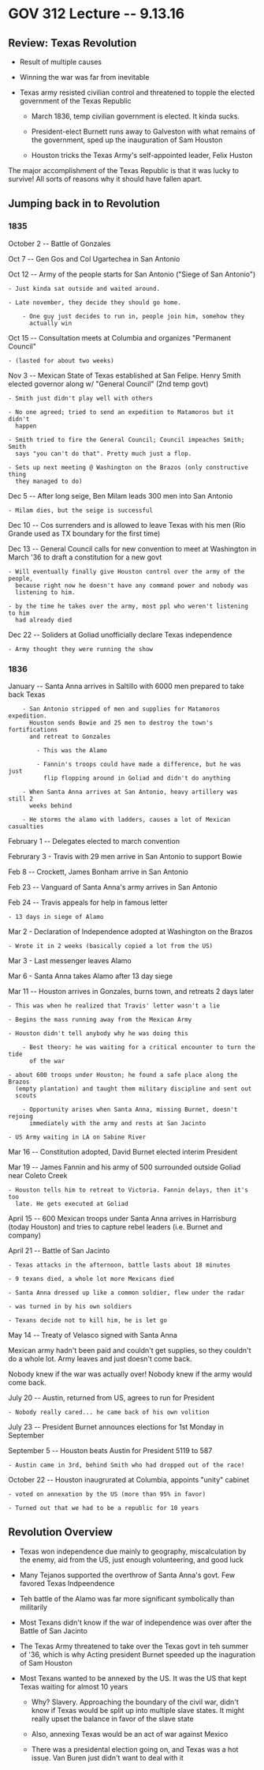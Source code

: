# GOV 312 Lecture -- 9.13.16

## Review: Texas Revolution

- Result of multiple causes

- Winning the war was far from inevitable

- Texas army resisted civilian control and threatened to topple the elected
  government of the Texas Republic

    - March 1836, temp civilian government is elected. It kinda sucks.

    - President-elect Burnett runs away to Galveston with what remains of the
      government, sped up the inauguration of Sam Houston

    - Houston tricks the Texas Army's self-appointed leader, Felix Huston

The major accomplishment of the Texas Republic is that it was lucky to survive!
All sorts of reasons why it should have fallen apart.

## Jumping back in to Revolution

### 1835

October 2 -- Battle of Gonzales

Oct 7 -- Gen Gos and Col Ugartechea in San Antonio

Oct 12 -- Army of the people starts for San Antonio ("Siege of San Antonio")

    - Just kinda sat outside and waited around.

    - Late november, they decide they should go home.

        - One guy just decides to run in, people join him, somehow they
          actually win

Oct 15 -- Consultation meets at Columbia and organizes "Permanent Council"

    - (lasted for about two weeks)

Nov 3 -- Mexican State of Texas established at San Felipe. Henry Smith elected
        governor along w/ "General Council" (2nd temp govt)

    - Smith just didn't play well with others

    - No one agreed; tried to send an expedition to Matamoros but it didn't
      happen

    - Smith tried to fire the General Council; Council impeaches Smith; Smith
      says "you can't do that". Pretty much just a flop.

    - Sets up next meeting @ Washington on the Brazos (only constructive thing
      they managed to do)

Dec 5 -- After long seige, Ben Milam leads 300 men into San Antonio

    - Milam dies, but the seige is successful

Dec 10 -- Cos surrenders and is allowed to leave Texas with his men (Rio Grande
used as TX boundary for the first time)

Dec 13 -- General Council calls for new convention to meet at Washington in
March '36 to draft a constitution for a new govt

    - Will eventually finally give Houston control over the army of the people,
      because right now he doesn't have any command power and nobody was
      listening to him.

    - by the time he takes over the army, most ppl who weren't listening to him
      had already died

Dec 22 -- Soliders at Goliad unofficially declare Texas independence

    - Army thought they were running the show

### 1836

January -- Santa Anna arrives in Saltillo with 6000 men prepared to take back
            Texas

        - San Antonio stripped of men and supplies for Matamoros expedition.
          Houston sends Bowie and 25 men to destroy the town's fortifications
          and retreat to Gonzales

            - This was the Alamo

            - Fannin's troops could have made a difference, but he was just
              flip flopping around in Goliad and didn't do anything

        - When Santa Anna arrives at San Antonio, heavy artillery was still 2
          weeks behind

        - He storms the alamo with ladders, causes a lot of Mexican casualties

February 1 -- Delegates elected to march convention

Februrary 3 - Travis with 29 men arrive in San Antonio to support Bowie

Feb 8 -- Crockett, James Bonham arrive in San Antonio

Feb 23 -- Vanguard of Santa Anna's army arrives in San Antonio

Feb 24 -- Travis appeals for help in famous letter

    - 13 days in siege of Alamo

Mar 2 - Declaration of Independence adopted at Washington on the Brazos

    - Wrote it in 2 weeks (basically copied a lot from the US)

Mar 3 - Last messenger leaves Alamo

Mar 6 - Santa Anna takes Alamo after 13 day siege

Mar 11 -- Houston arrives in Gonzales, burns town, and retreats 2 days later

    - This was when he realized that Travis' letter wasn't a lie

    - Begins the mass running away from the Mexican Army

    - Houston didn't tell anybody why he was doing this

        - Best theory: he was waiting for a critical encounter to turn the tide
          of the war

    - about 600 troops under Houston; he found a safe place along the Brazos
      (empty plantation) and taught them military discipline and sent out
      scouts

        - Opportunity arises when Santa Anna, missing Burnet, doesn't rejoing
          immediately with the army and rests at San Jacinto

    - US Army waiting in LA on Sabine River

Mar 16 -- Constitution adopted, David Burnet elected interim President

Mar 19 -- James Fannin and his army of 500 surrounded outside Goliad near
        Coleto Creek

    - Houston tells him to retreat to Victoria. Fannin delays, then it's too
      late. He gets executed at Goliad

April 15 -- 600 Mexican troops under Santa Anna arrives in Harrisburg (today
Houston) and tries to capture rebel leaders (i.e. Burnet and company)

April 21 -- Battle of San Jacinto

    - Texas attacks in the afternoon, battle lasts about 18 minutes

    - 9 texans died, a whole lot more Mexicans died

    - Santa Anna dressed up like a common soldier, flew under the radar

    - was turned in by his own soldiers

    - Texans decide not to kill him, he is let go

May 14 -- Treaty of Velasco signed with Santa Anna

Mexican army hadn't been paid and couldn't get supplies, so they couldn't do a
whole lot. Army leaves and just doesn't come back.

Nobody knew if the war was actually over! Nobody knew if the army would come
back.

July 20 -- Austin, returned from US, agrees to run for President

    - Nobody really cared... he came back of his own volition

July 23 -- President Burnet announces elections for 1st Monday in September

September 5 -- Houston beats Austin for President 5119 to 587

    - Austin came in 3rd, behind Smith who had dropped out of the race!

October 22 -- Houston inaugrurated at Columbia, appoints "unity" cabinet

    - voted on annexation by the US (more than 95% in favor)

    - Turned out that we had to be a republic for 10 years

## Revolution Overview

- Texas won independence due mainly to geography, miscalculation by the enemy,
  aid from the US, just enough volunteering, and good luck

- Many Tejanos supported the overthrow of Santa Anna's govt. Few favored Texas
  Indpeendence

- Teh battle of the Alamo was far more significant symbolically than militarily

- Most Texans didn't know if the war of independence was over after the Battle
  of San Jacinto

- The Texas Army threatened to take over the Texas govt in teh summer of '36,
  which is why Acting president Burnet speeded up the inaguration of Sam
  Houston

- Most Texans wanted to be annexed by the US. It was the US that kept Texas
  waiting for almost 10 years

    - Why? Slavery. Approaching the boundary of the civil war, didn't know if
      Texas would be split up into multiple slave states. It might really upset
      the balance in favor of the slave state

    - Also, annexing Texas would be an act of war against Mexico

    - There was a presidental election going on, and Texas was a hot issue. Van
      Buren just didn't want to deal with it
